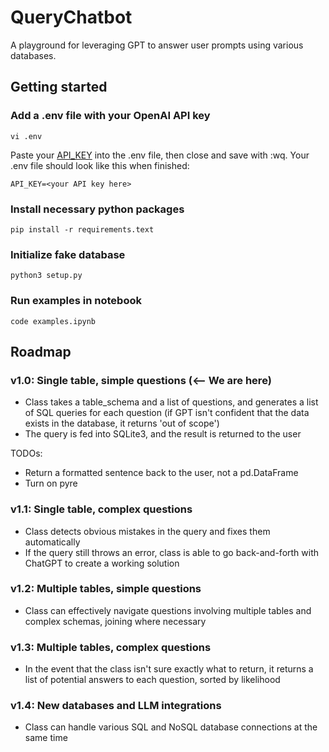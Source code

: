 # QueryChatbot

A playground for leveraging GPT to answer user prompts using various databases.

## Getting started

### Add a .env file with your OpenAI API key
```
vi .env
```

Paste your [API_KEY](https://platform.openai.com/account/api-keys) into the .env file, then close and save with :wq. Your .env file should look like this when finished:

```
API_KEY=<your API key here>
```


### Install necessary python packages

```
pip install -r requirements.text
```

### Initialize fake database
```
python3 setup.py
```

### Run examples in notebook

```
code examples.ipynb
```


## Roadmap

### v1.0: Single table, simple questions (<-- We are here)
- Class takes a table_schema and a list of questions, and generates a list of SQL queries for each question (if GPT isn't confident that the data exists in the database, it returns 'out of scope')
- The query is fed into SQLite3, and the result is returned to the user

TODOs:
- Return a formatted sentence back to the user, not a pd.DataFrame
- Turn on pyre

### v1.1: Single table, complex questions
- Class detects obvious mistakes in the query and fixes them automatically
- If the query still throws an error, class is able to go back-and-forth with ChatGPT to create a working solution

### v1.2: Multiple tables, simple questions
- Class can effectively navigate questions involving multiple tables and complex schemas, joining where necessary

### v1.3: Multiple tables, complex questions
- In the event that the class isn't sure exactly what to return, it returns a list of potential answers to each question, sorted by likelihood

### v1.4: New databases and LLM integrations
- Class can handle various SQL and NoSQL database connections at the same time